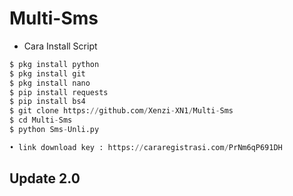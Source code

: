# Multi-Sms

- Cara Install Script
```python
$ pkg install python
$ pkg install git
$ pkg install nano
$ pip install requests
$ pip install bs4
$ git clone https://github.com/Xenzi-XN1/Multi-Sms
$ cd Multi-Sms
$ python Sms-Unli.py

```

```python
• link download key : https://cararegistrasi.com/PrNm6qP691DH
```
## Update 2.0
